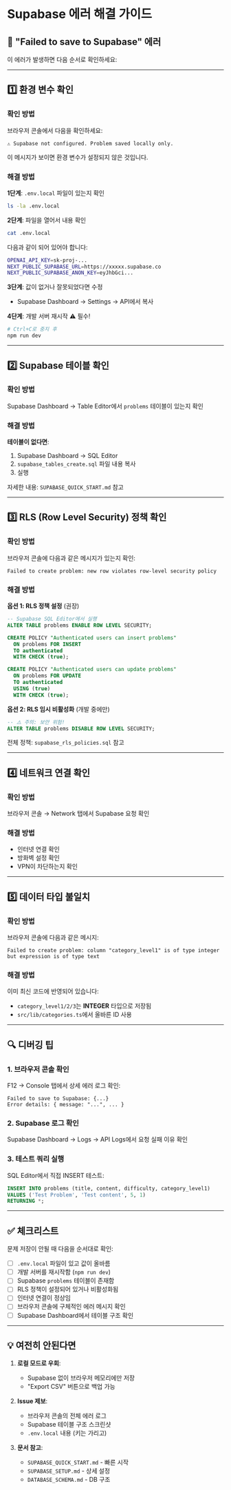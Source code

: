 # Supabase 에러 해결 가이드

## 🚨 "Failed to save to Supabase" 에러

이 에러가 발생하면 다음 순서로 확인하세요:

---

## 1️⃣ 환경 변수 확인

### 확인 방법
브라우저 콘솔에서 다음을 확인하세요:

```
⚠️ Supabase not configured. Problem saved locally only.
```

이 메시지가 보이면 환경 변수가 설정되지 않은 것입니다.

### 해결 방법

**1단계**: `.env.local` 파일이 있는지 확인
```bash
ls -la .env.local
```

**2단계**: 파일을 열어서 내용 확인
```bash
cat .env.local
```

다음과 같이 되어 있어야 합니다:
```bash
OPENAI_API_KEY=sk-proj-...
NEXT_PUBLIC_SUPABASE_URL=https://xxxxx.supabase.co
NEXT_PUBLIC_SUPABASE_ANON_KEY=eyJhbGci...
```

**3단계**: 값이 없거나 잘못되었다면 수정
- Supabase Dashboard → Settings → API에서 복사

**4단계**: 개발 서버 재시작 ⚠️ 필수!
```bash
# Ctrl+C로 중지 후
npm run dev
```

---

## 2️⃣ Supabase 테이블 확인

### 확인 방법
Supabase Dashboard → Table Editor에서 `problems` 테이블이 있는지 확인

### 해결 방법

**테이블이 없다면**:
1. Supabase Dashboard → SQL Editor
2. `supabase_tables_create.sql` 파일 내용 복사
3. 실행

자세한 내용: `SUPABASE_QUICK_START.md` 참고

---

## 3️⃣ RLS (Row Level Security) 정책 확인

### 확인 방법
브라우저 콘솔에 다음과 같은 메시지가 있는지 확인:
```
Failed to create problem: new row violates row-level security policy
```

### 해결 방법

**옵션 1: RLS 정책 설정** (권장)
```sql
-- Supabase SQL Editor에서 실행
ALTER TABLE problems ENABLE ROW LEVEL SECURITY;

CREATE POLICY "Authenticated users can insert problems"
  ON problems FOR INSERT
  TO authenticated
  WITH CHECK (true);

CREATE POLICY "Authenticated users can update problems"
  ON problems FOR UPDATE
  TO authenticated
  USING (true)
  WITH CHECK (true);
```

**옵션 2: RLS 임시 비활성화** (개발 중에만)
```sql
-- ⚠️ 주의: 보안 위험!
ALTER TABLE problems DISABLE ROW LEVEL SECURITY;
```

전체 정책: `supabase_rls_policies.sql` 참고

---

## 4️⃣ 네트워크 연결 확인

### 확인 방법
브라우저 콘솔 → Network 탭에서 Supabase 요청 확인

### 해결 방법
- 인터넷 연결 확인
- 방화벽 설정 확인
- VPN이 차단하는지 확인

---

## 5️⃣ 데이터 타입 불일치

### 확인 방법
브라우저 콘솔에 다음과 같은 메시지:
```
Failed to create problem: column "category_level1" is of type integer but expression is of type text
```

### 해결 방법
이미 최신 코드에 반영되어 있습니다:
- `category_level1/2/3`는 **INTEGER** 타입으로 저장됨
- `src/lib/categories.ts`에서 올바른 ID 사용

---

## 🔍 디버깅 팁

### 1. 브라우저 콘솔 확인
F12 → Console 탭에서 상세 에러 로그 확인:
```
Failed to save to Supabase: {...}
Error details: { message: "...", ... }
```

### 2. Supabase 로그 확인
Supabase Dashboard → Logs → API Logs에서 요청 실패 이유 확인

### 3. 테스트 쿼리 실행
SQL Editor에서 직접 INSERT 테스트:
```sql
INSERT INTO problems (title, content, difficulty, category_level1)
VALUES ('Test Problem', 'Test content', 5, 1)
RETURNING *;
```

---

## ✅ 체크리스트

문제 저장이 안될 때 다음을 순서대로 확인:

- [ ] `.env.local` 파일이 있고 값이 올바름
- [ ] 개발 서버를 재시작함 (`npm run dev`)
- [ ] Supabase `problems` 테이블이 존재함
- [ ] RLS 정책이 설정되어 있거나 비활성화됨
- [ ] 인터넷 연결이 정상임
- [ ] 브라우저 콘솔에 구체적인 에러 메시지 확인
- [ ] Supabase Dashboard에서 테이블 구조 확인

---

## 💡 여전히 안된다면

1. **로컬 모드로 우회**:
   - Supabase 없이 브라우저 메모리에만 저장
   - "Export CSV" 버튼으로 백업 가능

2. **Issue 제보**:
   - 브라우저 콘솔의 전체 에러 로그
   - Supabase 테이블 구조 스크린샷
   - `.env.local` 내용 (키는 가리고)

3. **문서 참고**:
   - `SUPABASE_QUICK_START.md` - 빠른 시작
   - `SUPABASE_SETUP.md` - 상세 설정
   - `DATABASE_SCHEMA.md` - DB 구조

